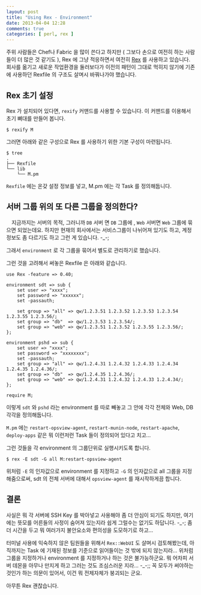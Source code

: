 ```yaml
---
layout: post
title: "Using Rex - Environment"
date: 2013-04-04 12:28
comments: true
categories: [ perl, rex ]
---
```


 주위 사람들은 Chef나 Fabric 을 많이 쓴다고 하지만 ( 그보다 손으로 여전히 하는 사람들이 더 많은 것 같기도 ), Rex 에 그냥 적응하면서 여전히 [Rex](http://rexify.org) 를 사용하고 있습니다. 회사를 옮기고 새로운 작업환경을 둘러보다가 이전의 패턴이 그대로 먹히지 않기에 기존에 사용하던 Rexfile 의 구조도 살며시 바꿔나가야 했습니다.
 
Rex 초기 설정
-----------

 Rex 가 설치되어 있다면, `rexify` 커맨드를 사용할 수 있습니다. 이 커맨드를 이용해서 초기 뼈대를 만들어 봅니다.

```
$ rexify M
```

그러면 아래와 같은 구성으로 Rex 를 사용하기 위한 기본 구성이 마련됩니다.

```
$ tree
.
├── Rexfile
└── lib
    └── M.pm
```

`Rexfile` 에는 온갖 설정 정보를 넣고, M.pm 에는 각 Task 를 정의해둡니다.

서버 그룹 위의 또 다른 그룹을 정의한다?
------------------------------

　지금까지는 서버의 목적, 그러니까 `DB` 서버 면 `DB` 그룹에 , `Web` 서버면 `Web` 그룹에 묶으면 되었는데요. 하지만 현재의 회사에서는 서비스그룹이 나뉘어져 있기도 하고, 계정정보도 좀 다르기도 하고 그런 게 있습니다. -_-;

 그래서 `environment` 로 각 그룹을 묶어서 별도로 관리하기로 했습니다.

 그런 것을 고려해서 써놓은 Rexfile 은 아래와 같습니다.

```
use Rex -feature => 0.40;

environment sdt => sub {
    set user => "xxxx";
    set password => "xxxxxx";
    set -passauth;

    set group => "all" => qw/1.2.3.51 1.2.3.52 1.2.3.53 1.2.3.54 1.2.3.55 1.2.3.56/;
    set group => "db"  => qw/1.2.3.53 1.2.3.54/;
    set group => "web" => qw/1.2.3.51 1.2.3.52 1.2.3.55 1.2.3.56/;
};

environment pshd => sub {
    set user => "xxxx";
    set password => "xxxxxxxx";
    set -passauth;
    set group => "all" => qw/1.2.4.31 1.2.4.32 1.2.4.33 1.2.4.34 1.2.4.35 1.2.4.36/;
    set group => "db"  => qw/1.2.4.35 1.2.4.36/;
    set group => "web" => qw/1.2.4.31 1.2.4.32 1.2.4.33 1.2.4.34/;
};

require M;
```

이렇게 `sdt` 와 `pshd` 라는 environment 를 따로 빼놓고 그 안에 각각 전체와 Web, DB 각각을 정의해둡니다.

 `M.pm` 에는 `restart-opsview-agent`, `restart-munin-node`, `restart-apache`, `deploy-apps` 같은 뭐 이런저런 Task 들이 정의되어 있다고 치고…

 그런 것들을 각 environment 의 그룹단위로 실행시키도록 합니다.

```
$ rex -E sdt -G all M:restart-opsview-agent
```

 위처럼 `-E` 의 인자값으로 environment 를 지정하고 `-G` 의 인자값으로 all 그룹을 지정해줌으로써, sdt 의 전체 서버에 대해서 `opsview-agent` 를 재시작하게끔 합니다.

결론
---

 사실은 뭐 각 서버에 SSH Key 를 박아넣고 사용해야 좀 더 안심이 되기도 하지만, 여기에는 뜻모를 어른들의 사정이 숨어져 있는지라 쉽게 그럴수는 없기도 하답니다. -_-; 좀 더 시간을 두고 뭐 여러가지 불안요소와 편의성을 도모하기로 하고…

 터미널 사용에 익숙하지 않은 팀원들을 위해서 `Rex::WebUI` 도 살며시 검토해봤는데, 아직까지는 Task 에 기재된 정보를 기준으로 읽어들이는 것 밖에 되지 않는지라… 위처럼 그룹을 지정하거나 environment 를 지정하거나 하는 것은 불가능하군요. 뭐 어차피 서버 데몬을 아무나 만지게 하고 그러는 것도 조심스러운 지라… -_-;; 꼭 모두가 써야하는 것인가 하는 의문이 있어서, 이건 뭐 전제자체가 붕괴되는 군요.
 
 아무튼 Rex 괜찮습니다.